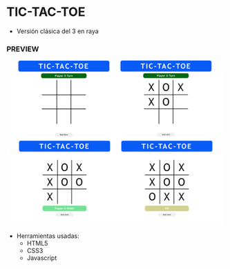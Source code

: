 # TIC-TAC-TOE

- Versión clásica del 3 en raya

### PREVIEW

![screenshot](./screenshots/screenshot.png)


- Herramientas usadas:
    - HTML5
    - CSS3
    - Javascript
